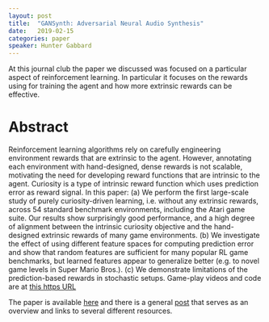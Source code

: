 ```yaml
---
layout: post
title:  "GANSynth: Adversarial Neural Audio Synthesis"
date:   2019-02-15
categories: paper
speaker: Hunter Gabbard
---
```


At this journal club the paper we discussed was focused on a particular aspect of reinforcement learning. In particular it focuses on the rewards using for training the agent and how more extrinsic rewards can be effective.

# Abstract

Reinforcement learning algorithms rely on carefully engineering environment rewards that are extrinsic to the agent. However, annotating each environment with hand-designed, dense rewards is not scalable, motivating the need for developing reward functions that are intrinsic to the agent. Curiosity is a type of intrinsic reward function which uses prediction error as reward signal. In this paper: (a) We perform the first large-scale study of purely curiosity-driven learning, i.e. without any extrinsic rewards, across 54 standard benchmark environments, including the Atari game suite. Our results show surprisingly good performance, and a high degree of alignment between the intrinsic curiosity objective and the hand-designed extrinsic rewards of many game environments. (b) We investigate the effect of using different feature spaces for computing prediction error and show that random features are sufficient for many popular RL game benchmarks, but learned features appear to generalize better (e.g. to novel game levels in Super Mario Bros.). (c) We demonstrate limitations of the prediction-based rewards in stochastic setups. Game-play videos and code are at [this https URL]

The paper is available [here] and there is a general [post] that serves as an overview and links to several different resources.

[this https URL]: https://pathak22.github.io/large-scale-curiosity/
[here]: https://arxiv.org/abs/1808.04355
[post]: https://pathak22.github.io/large-scale-curiosity/
